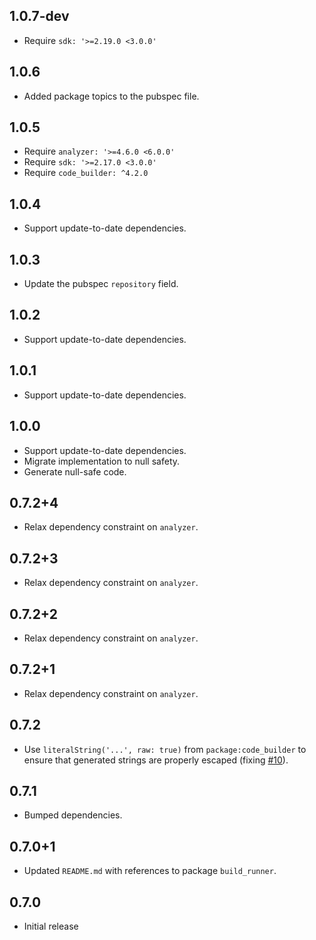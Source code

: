 ## 1.0.7-dev

* Require `sdk: '>=2.19.0 <3.0.0'`

## 1.0.6

* Added package topics to the pubspec file.

## 1.0.5

* Require `analyzer: '>=4.6.0 <6.0.0'`
* Require `sdk: '>=2.17.0 <3.0.0'`
* Require `code_builder: ^4.2.0`

## 1.0.4

* Support update-to-date dependencies.

## 1.0.3

* Update the pubspec `repository` field.

## 1.0.2

* Support update-to-date dependencies.

## 1.0.1

* Support update-to-date dependencies.

## 1.0.0

* Support update-to-date dependencies.
* Migrate implementation to null safety.
* Generate null-safe code.

## 0.7.2+4

 * Relax dependency constraint on `analyzer`.

## 0.7.2+3

 * Relax dependency constraint on `analyzer`.

## 0.7.2+2

 * Relax dependency constraint on `analyzer`.

## 0.7.2+1

 * Relax dependency constraint on `analyzer`.

## 0.7.2

 * Use `literalString('...', raw: true)` from `package:code_builder` to ensure
   that generated strings are properly escaped (fixing [#10][issue-10]).

[issue-10]: https://github.com/google/dart-neats/issues/10

## 0.7.1

 * Bumped dependencies.

## 0.7.0+1

 * Updated `README.md` with references to package `build_runner`.

## 0.7.0

 * Initial release
